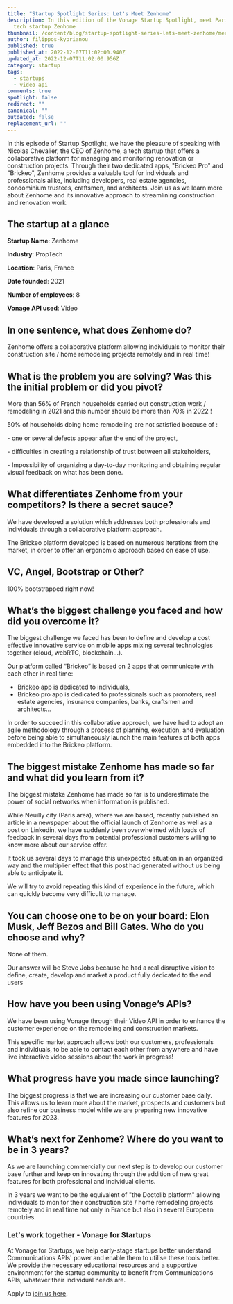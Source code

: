 ```yaml
---
title: "Startup Spotlight Series: Let's Meet Zenhome"
description: In this edition of the Vonage Startup Spotlight, meet Paris based
  tech startup Zenhome
thumbnail: /content/blog/startup-spotlight-series-lets-meet-zenhome/meet-brickeo.png
author: filippos-kyprianou
published: true
published_at: 2022-12-07T11:02:00.940Z
updated_at: 2022-12-07T11:02:00.956Z
category: startup
tags:
  - startups
  - video-api
comments: true
spotlight: false
redirect: ""
canonical: ""
outdated: false
replacement_url: ""
---
```

In this episode of Startup Spotlight, we have the pleasure of speaking with Nicolas Chevalier, the CEO of Zenhome, a tech startup that offers a collaborative platform for managing and monitoring renovation or construction projects. Through their two dedicated apps, "Brickeo Pro" and "Brickeo", Zenhome provides a valuable tool for individuals and professionals alike, including developers, real estate agencies, condominium trustees, craftsmen, and architects. Join us as we learn more about Zenhome and its innovative approach to streamlining construction and renovation work.

## The startup at a glance

**Startup Name**:  Zenhome

**Industry**: PropTech

**Location**: Paris, France 

**Date founded**: 2021

**Number of employees**: 8

**Vonage API used**: Video

## In one sentence, what does Zenhome do?

Zenhome offers a collaborative platform allowing individuals to monitor their construction site / home remodeling projects remotely and in real time!

## What is the problem you are solving? Was this the initial problem or did you pivot?

More than 56% of French households carried out construction work / remodeling in 2021 and this number should be more than 70% in 2022 ! 



50% of households doing home remodeling are not satisfied because of :

\- one or several defects appear after the end of the project,

\- difficulties in creating a relationship of trust between all stakeholders,

\- Impossibility of organizing a day-to-day monitoring and obtaining regular visual feedback on what has been done.



## What differentiates Zenhome from your competitors? Is there a secret sauce?

We have developed a solution which addresses both professionals and individuals through a collaborative platform approach.



The Brickeo platform developed is based on numerous iterations from the market, in order to offer an ergonomic approach based on ease of use.



## VC, Angel, Bootstrap or Other?

100% bootstrapped right now!



## What’s the biggest challenge you faced and how did you overcome it?

The biggest challenge we faced has been to define and develop a cost effective innovative service on mobile apps mixing several technologies together (cloud, webRTC, blockchain…).



Our platform called “Brickeo” is based on 2 apps that communicate with each other in real time:

* Brickeo app is dedicated to individuals,
* Brickeo pro app is dedicated to professionals such as promoters, real estate agencies, insurance companies, banks, craftsmen and architects…



In order to succeed in this collaborative approach, we have had to adopt an agile methodology through a process of planning, execution, and evaluation before being able to simultaneously launch the main features of both apps embedded into the Brickeo platform.



## The biggest mistake Zenhome has made so far and what did you learn from it?

The biggest mistake Zenhome has made so far is to underestimate the power of social networks when information is published.



While Neuilly city (Paris area), where we are based, recently published an article in a newspaper about the official launch of Zenhome as well as a post on Linkedin, we have suddenly been overwhelmed with loads of feedback in several days from potential professional customers willing to know more about our service offer.



It took us several days to manage this unexpected situation in an organized way and the multiplier effect that this post had generated without us being able to anticipate it.

We will try to avoid repeating this kind of experience in the future, which can quickly become very difficult to manage.

## You can choose one to be on your board: Elon Musk, Jeff Bezos and Bill Gates. Who do you choose and why? 

None of them. 



Our answer will be Steve Jobs because he had a real disruptive vision to define, create, develop and market a product fully dedicated to the end users



## How have you been using Vonage’s APIs?

We have been using Vonage through their Video API in order to enhance the customer experience on the remodeling and construction markets.



This specific market approach allows both our customers, professionals and individuals, to be able to contact each other from anywhere and have live interactive video sessions about the work in progress!



## What progress have you made since launching? 

The biggest progress is that we are increasing our customer base daily. This allows us to learn more about the market, prospects and customers but also refine our business model while we are preparing new innovative features for 2023.

## What’s next for Zenhome? Where do you want to be in 3 years?

As we are launching commercially our next step is to develop our customer base further and keep on innovating through the addition of new great features for both professional and individual clients.



In 3 years we want to be the equivalent of "the Doctolib platform" allowing individuals to monitor their construction site / home remodeling projects remotely and in real time not only in France but also in several European countries.

### Let's work together - Vonage for Startups

At Vonage for Startups, we help early-stage startups better understand Communications APIs' power and enable them to utilise these tools better. We provide the necessary educational resources and a supportive environment for the startup community to benefit from Communications APIs, whatever their individual needs are.

Apply to [join us here](https://vonage.dev/3d093hA).
